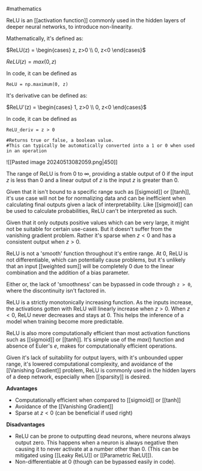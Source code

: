 #mathematics 

ReLU is an [[activation function]] commonly used in the hidden layers of deeper neural networks, to introduce non-linearity.

Mathematically, it's defined as:

$ReLU(z) = \begin{cases} z, z>0 \\ 0, z<0 \end{cases}$

$ReLU(z) = max(0, z)$

In code, it can be defined as

```
ReLU = np.maximum(0, z)
```

It's derivative can be defined as:

$ReLU'(z) = \begin{cases} 1, z>0 \\ 0, z<0 \end{cases}$

In code, it can be defined as

```
ReLU_deriv = z > 0 

#Returns true or false, a boolean value. 
#This can typically be automatically converted into a 1 or 0 when used in an operation
```

![[Pasted image 20240513082059.png|450]]


The range of ReLU is from $0$ to $\infty$, providing a stable output of $0$ if the input $z$ is less than $0$ and a linear output of $z$ is the input $z$ is greater than $0$. 

Given that it isn't bound to a specific range such as [[sigmoid]] or [[tanh]], it's use case will not be for normalizing data and can be inefficient when calculating final outputs given a lack of interpretability. Like [[sigmoid]] can be used to calculate probabilities, ReLU can't be interpreted as such.

Given that it only outputs positive values which can be very large, it might not be suitable for certain use-cases. But it doesn't suffer from the vanishing gradient problem. Rather it's sparse when $z < 0$ and has a consistent output when $z > 0$.

ReLU is not a 'smooth' function throughout it's entire range. At $0$, ReLU is not differentiable, which can potentially cause problems, but it's unlikely that an input [[weighted sum]] will be completely 0 due to the linear combination and the addition of a bias parameter.

Either or, the lack of 'smoothness' can be bypassed in code through `z > 0`, where the discontinuity isn't factored in.

ReLU is a strictly monotonically increasing function. As the inputs increase, the activations gotten with ReLU will linearly increase when $z > 0$. When $z<0$, ReLU never decreases and stays at $0$. This helps the inference of a model when training become more predictable.

ReLU is also more computationally efficient than most activation functions such as [[sigmoid]] or [[tanh]]. It's simple use of the $max()$ function and absence of Euler's $e$, makes for computationally efficient operations.

Given it's lack of suitability for output layers, with it's unbounded upper range, it's lowered computational complexity, and avoidance of the [[Vanishing Gradient]] problem, ReLU is commonly used in the hidden layers of a deep network, especially when [[sparsity]] is desired.


**Advantages**
- Computationally efficient when compared to [[sigmoid]] or [[tanh]]
- Avoidance of the [[Vanishing Gradient]]
- Sparse at $z<0$ (can be beneficial if used right)


**Disadvantages**
- ReLU can be prone to outputting dead neurons, where neurons always output zero. This happens when a neuron is always negative then causing it to never activate at a number other than $0$. (This can be mitigated using [[Leaky ReLU]] or [[Parametric ReLU]]).
- Non-differentiable at $0$ (though can be bypassed easily in code).